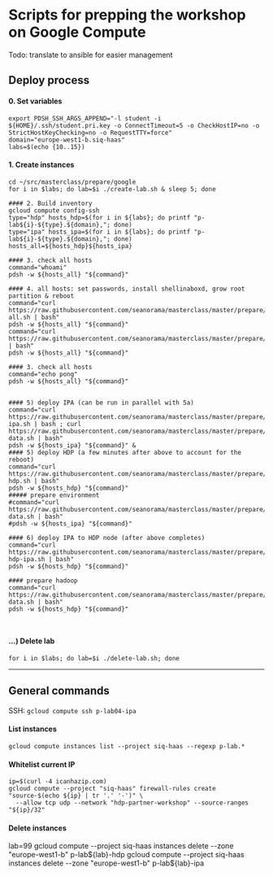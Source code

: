 # Scripts for prepping the workshop on Google Compute

Todo: translate to ansible for easier management

## Deploy process

#### 0. Set variables

```
export PDSH_SSH_ARGS_APPEND="-l student -i ${HOME}/.ssh/student.pri.key -o ConnectTimeout=5 -o CheckHostIP=no -o StrictHostKeyChecking=no -o RequestTTY=force"
domain="europe-west1-b.siq-haas"
labs=$(echo {10..15})
```

#### 1. Create instances

```
cd ~/src/masterclass/prepare/google
for i in $labs; do lab=$i ./create-lab.sh & sleep 5; done
```

```
#### 2. Build inventory
gcloud compute config-ssh
type="hdp" hosts_hdp=$(for i in ${labs}; do printf "p-lab${i}-${type}.${domain},"; done)
type="ipa" hosts_ipa=$(for i in ${labs}; do printf "p-lab${i}-${type}.${domain},"; done)
hosts_all=${hosts_hdp}${hosts_ipa}

#### 3. check all hosts
command="whoami"
pdsh -w ${hosts_all} "${command}"

#### 4. all hosts: set passwords, install shellinaboxd, grow root partition & reboot
command="curl https://raw.githubusercontent.com/seanorama/masterclass/master/prepare/google/scripts/deploy-all.sh | bash"
pdsh -w ${hosts_all} "${command}"
command="curl https://raw.githubusercontent.com/seanorama/masterclass/master/prepare/google/scripts/growroot.sh | bash"
pdsh -w ${hosts_all} "${command}"

#### 3. check all hosts
command="echo pong"
pdsh -w ${hosts_all} "${command}"


#### 5) deploy IPA (can be run in parallel with 5a)
command="curl https://raw.githubusercontent.com/seanorama/masterclass/master/prepare/google/scripts/deploy-ipa.sh | bash ; curl https://raw.githubusercontent.com/seanorama/masterclass/master/prepare/ipa/sample-data.sh | bash"
pdsh -w ${hosts_ipa} "${command}" &
#### 5) deploy HDP (a few minutes after above to account for the reboot)
command="curl https://raw.githubusercontent.com/seanorama/masterclass/master/prepare/google/scripts/deploy-hdp.sh | bash"
pdsh -w ${hosts_hdp} "${command}"
##### prepare environment
#command="curl https://raw.githubusercontent.com/seanorama/masterclass/master/prepare/ipa/sample-data.sh | bash"
#pdsh -w ${hosts_ipa} "${command}" 

#### 6) deploy IPA to HDP node (after above completes)
command="curl https://raw.githubusercontent.com/seanorama/masterclass/master/prepare/google/scripts/deploy-hdp-ipa.sh | bash"
pdsh -w ${hosts_hdp} "${command}"

#### prepare hadoop
command="curl https://raw.githubusercontent.com/seanorama/masterclass/master/prepare/hadoop/sample-data.sh | bash"
pdsh -w ${hosts_hdp} "${command}"



```

#### ...) Delete lab

```
for i in $labs; do lab=$i ./delete-lab.sh; done
```

---------------

## General commands

SSH: `gcloud compute ssh p-lab04-ipa`

#### List instances

```
gcloud compute instances list --project siq-haas --regexp p-lab.*
```

#### Whitelist current IP

```
ip=$(curl -4 icanhazip.com)
gcloud compute --project "siq-haas" firewall-rules create "source-$(echo ${ip} | tr '.' '-')" \
  --allow tcp udp --network "hdp-partner-workshop" --source-ranges "${ip}/32"
```

#### Delete instances
lab=99
gcloud compute --project siq-haas instances delete --zone "europe-west1-b" p-lab${lab}-hdp
gcloud compute --project siq-haas instances delete --zone "europe-west1-b" p-lab${lab}-ipa
